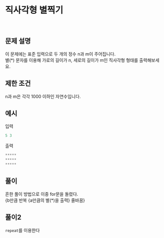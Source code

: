 # 직사각형 별찍기

<br>

## 문제 설명
이 문제에는 표준 입력으로 두 개의 정수 n과 m이 주어집니다. <br>
별(*) 문자를 이용해 가로의 길이가 n, 세로의 길이가 m인 직사각형 형태를 출력해보세요.

## 제한 조건
n과 m은 각각 1000 이하인 자연수입니다.

## 예시
입력

```js
5 3
```

출력

```js
*****
*****
*****
```

## 풀이

흔한 풀이 방법으로 이중 for문을 돌렸다. <br>
{b만큼 반복 {a만큼의 별(*)을 출력} 줄바꿈}

## 풀이2

`repeat`를 이용한다
